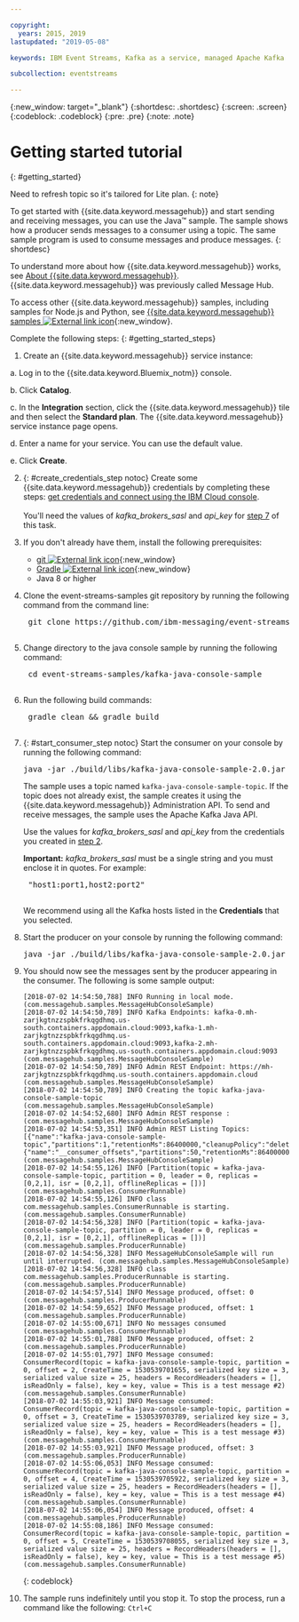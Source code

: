 ```yaml
---

copyright:
  years: 2015, 2019
lastupdated: "2019-05-08"

keywords: IBM Event Streams, Kafka as a service, managed Apache Kafka

subcollection: eventstreams

---
```


{:new_window: target="_blank"}
{:shortdesc: .shortdesc}
{:screen: .screen}
{:codeblock: .codeblock}
{:pre: .pre}
{:note: .note}

# Getting started tutorial
{: #getting_started}

Need to refresh topic so it's tailored for Lite plan. {: note}

To get started with {{site.data.keyword.messagehub}}
and start sending and receiving messages, you can use the Java™ sample. The sample shows how a producer sends
messages to a consumer using a topic. The same sample program is used to consume messages and
produce messages.
{: shortdesc}

To understand more about how {{site.data.keyword.messagehub}} works, see [About {{site.data.keyword.messagehub}}](/docs/services/EventStreams?topic=eventstreams-about#about). {{site.data.keyword.messagehub}} was previously called Message Hub.

To access other {{site.data.keyword.messagehub}} samples, including samples for Node.js and Python, see [{{site.data.keyword.messagehub}} samples ![External link icon](../../icons/launch-glyph.svg "External link icon")](https://github.com/ibm-messaging/event-streams-samples){:new_window}.

<!-- 11/01/18 - Karen - removing diagram as requested by James
![Java sample overview diagram](getting_started_sample.gif "Overview diagram of Java sample showing the flow of messages.")
-->

Complete the following steps:
{: #getting_started_steps}
 
1. Create an {{site.data.keyword.messagehub}} service instance:

  a. Log in to the {{site.data.keyword.Bluemix_notm}} console. 
  
  b. Click **Catalog**.
  
  c. In the **Integration** section, click the {{site.data.keyword.messagehub}} tile and then select the **Standard plan**. The {{site.data.keyword.messagehub}} service instance page opens.
  
  d. Enter a name for your service. You can use the default value.
  
  e. Click **Create**.

2. {: #create_credentials_step notoc} Create some {{site.data.keyword.messagehub}} credentials by completing these steps: [get credentials and connect using the IBM Cloud console](/docs/services/EventStreams?topic=eventstreams-connecting#connect_enterprise_external_console).
   <br/>
   <br/>You'll need the values of *kafka_brokers_sasl* and *api_key* for [step 7](/docs/services/EventStreams?topic=eventstreams-getting_started#start_consumer_step) of this task.   

3. If you don't already have them, install the following prerequisites:

    * [git ![External link icon](../../icons/launch-glyph.svg "External link icon")](https://git-scm.com/){:new_window}
	* [Gradle ![External link icon](../../icons/launch-glyph.svg "External link icon")](https://gradle.org/){:new_window}
    * Java 8 or higher
 
4. Clone the event-streams-samples git repository by running the following command from the command line:

    <pre class="pre">
    git clone https://github.com/ibm-messaging/event-streams-samples.git
    </pre>

5. Change directory to the java console sample by running the following command:

    <pre class="pre">
    cd event-streams-samples/kafka-java-console-sample
    </pre>

6. Run the following build commands:

    <pre class="pre">
    gradle clean && gradle build
    </pre>

7. {: #start_consumer_step notoc} Start the consumer on your console by running the following command:

    <pre class="pre">java -jar ./build/libs/kafka-java-console-sample-2.0.jar <var class="keyword varname">kafka_brokers_sasl</var> <var class="keyword varname">api_key</var> -consumer</pre>
    
    The sample uses a topic named `kafka-java-console-sample-topic`. If the topic does
    not already exist, the sample creates it using the {{site.data.keyword.messagehub}} Administration API. To send and receive
    messages, the sample uses the Apache Kafka Java API.

    Use the values for *kafka_brokers_sasl*
    and *api_key* from the credentials you created in [step 2](/docs/services/EventStreams?topic=eventstreams-getting_started#create_credentials_step).
	<p></p>

	**Important:** *kafka_brokers_sasl* must be a single string and you must enclose it in quotes. For example:

    <pre class="pre">
    "host1:port1,host2:port2"
    </pre>

    We recommend using all the Kafka hosts listed in the **Credentials** that you selected.

8. Start the producer on your console by running the following command:
   
    <pre class="pre">java -jar ./build/libs/kafka-java-console-sample-2.0.jar <var class="keyword varname">kafka_brokers_sasl</var> <var class="keyword varname">api_key</var> -producer</pre>
  
9. You should now see the messages sent by the producer appearing in the consumer. The following
is some sample output:

    ```
    [2018-07-02 14:54:50,788] INFO Running in local mode. (com.messagehub.samples.MessageHubConsoleSample)
    [2018-07-02 14:54:50,789] INFO Kafka Endpoints: kafka-0.mh-zarjkgtnzzspbkfrkqgdhmq.us-south.containers.appdomain.cloud:9093,kafka-1.mh-zarjkgtnzzspbkfrkqgdhmq.us-south.containers.appdomain.cloud:9093,kafka-2.mh-zarjkgtnzzspbkfrkqgdhmq.us-south.containers.appdomain.cloud:9093 (com.messagehub.samples.MessageHubConsoleSample)
    [2018-07-02 14:54:50,789] INFO Admin REST Endpoint: https://mh-zarjkgtnzzspbkfrkqgdhmq.us-south.containers.appdomain.cloud (com.messagehub.samples.MessageHubConsoleSample)
    [2018-07-02 14:54:50,789] INFO Creating the topic kafka-java-console-sample-topic (com.messagehub.samples.MessageHubConsoleSample)
    [2018-07-02 14:54:52,680] INFO Admin REST response : (com.messagehub.samples.MessageHubConsoleSample)
    [2018-07-02 14:54:53,351] INFO Admin REST Listing Topics: [{"name":"kafka-java-console-sample-topic","partitions":1,"retentionMs":86400000,"cleanupPolicy":"delete"},{"name":"__consumer_offsets","partitions":50,"retentionMs":86400000,"cleanupPolicy":"compact"}] (com.messagehub.samples.MessageHubConsoleSample)
    [2018-07-02 14:54:55,126] INFO [Partition(topic = kafka-java-console-sample-topic, partition = 0, leader = 0, replicas = [0,2,1], isr = [0,2,1], offlineReplicas = [])] (com.messagehub.samples.ConsumerRunnable)
    [2018-07-02 14:54:55,126] INFO class com.messagehub.samples.ConsumerRunnable is starting. (com.messagehub.samples.ConsumerRunnable)
    [2018-07-02 14:54:56,328] INFO [Partition(topic = kafka-java-console-sample-topic, partition = 0, leader = 0, replicas = [0,2,1], isr = [0,2,1], offlineReplicas = [])] (com.messagehub.samples.ProducerRunnable)
    [2018-07-02 14:54:56,328] INFO MessageHubConsoleSample will run until interrupted. (com.messagehub.samples.MessageHubConsoleSample)
    [2018-07-02 14:54:56,328] INFO class com.messagehub.samples.ProducerRunnable is starting. (com.messagehub.samples.ProducerRunnable)
    [2018-07-02 14:54:57,514] INFO Message produced, offset: 0 (com.messagehub.samples.ProducerRunnable)
    [2018-07-02 14:54:59,652] INFO Message produced, offset: 1 (com.messagehub.samples.ProducerRunnable)
    [2018-07-02 14:55:00,671] INFO No messages consumed (com.messagehub.samples.ConsumerRunnable)
    [2018-07-02 14:55:01,788] INFO Message produced, offset: 2 (com.messagehub.samples.ProducerRunnable)
    [2018-07-02 14:55:01,797] INFO Message consumed: ConsumerRecord(topic = kafka-java-console-sample-topic, partition = 0, offset = 2, CreateTime = 1530539701655, serialized key size = 3, serialized value size = 25, headers = RecordHeaders(headers = [], isReadOnly = false), key = key, value = This is a test message #2) (com.messagehub.samples.ConsumerRunnable)
    [2018-07-02 14:55:03,921] INFO Message consumed: ConsumerRecord(topic = kafka-java-console-sample-topic, partition = 0, offset = 3, CreateTime = 1530539703789, serialized key size = 3, serialized value size = 25, headers = RecordHeaders(headers = [], isReadOnly = false), key = key, value = This is a test message #3) (com.messagehub.samples.ConsumerRunnable)
    [2018-07-02 14:55:03,921] INFO Message produced, offset: 3 (com.messagehub.samples.ProducerRunnable)
    [2018-07-02 14:55:06,053] INFO Message consumed: ConsumerRecord(topic = kafka-java-console-sample-topic, partition = 0, offset = 4, CreateTime = 1530539705922, serialized key size = 3, serialized value size = 25, headers = RecordHeaders(headers = [], isReadOnly = false), key = key, value = This is a test message #4) (com.messagehub.samples.ConsumerRunnable)
    [2018-07-02 14:55:06,054] INFO Message produced, offset: 4 (com.messagehub.samples.ProducerRunnable)
    [2018-07-02 14:55:08,186] INFO Message consumed: ConsumerRecord(topic = kafka-java-console-sample-topic, partition = 0, offset = 5, CreateTime = 1530539708055, serialized key size = 3, serialized value size = 25, headers = RecordHeaders(headers = [], isReadOnly = false), key = key, value = This is a test message #5) (com.messagehub.samples.ConsumerRunnable)
    ```
	{: codeblock}
	
10. The sample runs indefinitely until you stop it. To stop the process, run a command like the
following: <code>Ctrl+C</code>

<!-- 07/06/18 - Karen: removing until a newer version available
To watch a video that walks
you through getting a Java sample to run against {{site.data.keyword.messagehub}}, see [{{site.data.keyword.messagehub}} - Getting started with IBM's Kafka in the cloud ![External link icon](../../icons/launch-glyph.svg "External link icon")](https://www.youtube.com/watch?v=tt-bLtFzC_4){:new_window}.
-->



